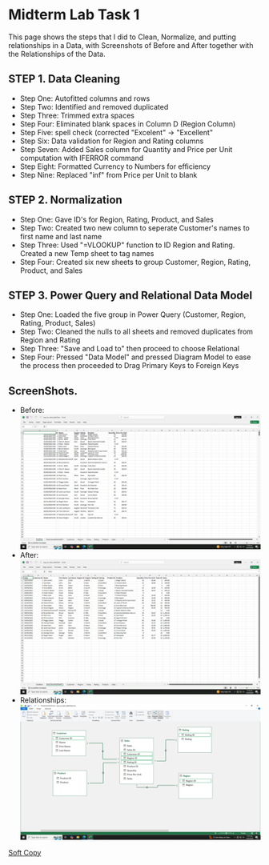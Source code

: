 # Midterm Lab Task 1
This page shows the steps that I did to Clean, Normalize, and putting relationships in a Data, with Screenshots of Before and After together with the Relationships of the Data.

## STEP 1. Data Cleaning
- Step One: Autofitted columns and rows
- Step Two: Identified and removed duplicated
- Step Three: Trimmed extra spaces
- Step Four: Eliminated blank spaces in Column D (Region Column)
- Step Five: spell check (corrected "Excelent" -> "Excellent"
- Step Six: Data validation for Region and Rating columns
- Step Seven: Added Sales column for Quantity and Price per Unit computation with IFERROR command
- Step Eight: Formatted Currency to Numbers for efficiency
- Step Nine: Replaced "inf" from Price per Unit to blank

## STEP 2. Normalization
- Step One: Gave ID's for Region, Rating, Product, and Sales
- Step Two: Created two new column to seperate Customer's names to first name and last name
- Step Three: Used "=VLOOKUP" function to ID Region and Rating. Created a new Temp sheet to tag names
- Step Four: Created six new sheets to group Customer, Region, Rating, Product, and Sales

## STEP 3. Power Query and Relational Data Model
- Step One: Loaded the five group in Power Query (Customer, Region, Rating, Product, Sales)
- Step Two: Cleaned the nulls to all sheets and removed duplicates from Region and Rating
- Step Three: "Save and Load to" then proceed to choose Relational
- Step Four: Pressed "Data Model" and pressed Diagram Model to ease the process then proceeded to Drag Primary Keys to Foreign Keys

## ScreenShots.
- Before:
     <img src="Images/Before.png">
- After:
     <img src="Images/After.png">
- Relationships:
     <img src="Images/Relationships.png">

[Soft Copy](Soft%20Copy/ways%20to%20clean%20dataClean.xlsx)
